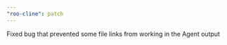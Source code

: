 ```yaml
---
"roo-cline": patch
---
```


Fixed bug that prevented some file links from working in the Agent output
